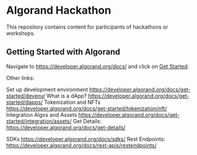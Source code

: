  # Algorand Hackathon

This repository contains content for participants of hackathons or workshops. 


## Getting Started with Algorand


Navigate to https://developer.algorand.org/docs/ and click on [Get Started](https://developer.algorand.org/docs/get-started/basics/what_is_blockchain/). 

Other links:

Set up development environment https://developer.algorand.org/docs/get-started/devenv/
What is a dApp? https://developer.algorand.org/docs/get-started/dapps/
Tokenization and NFTs https://developer.algorand.org/docs/get-started/tokenization/nft/
Integration Algos and Assets https://developer.algorand.org/docs/get-started/integration/assets/
Get Details: https://developer.algorand.org/docs/get-details/

SDKs https://developer.algorand.org/docs/sdks/
Rest Endpoints: https://developer.algorand.org/docs/rest-apis/restendpoints/
